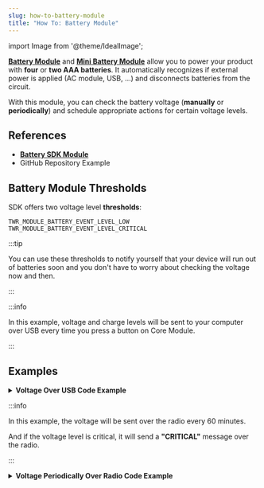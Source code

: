 ```yaml
---
slug: how-to-battery-module
title: "How To: Battery Module"
---
```

import Image from '@theme/IdealImage';

[**Battery Module**](../../hardware-modules/about-battery-module.md) and [**Mini Battery Module**](../../hardware-modules/about-mini-battery-module.md) allow you to power your product with **four** or **two AAA batteries**.
It automatically recognizes if external power is applied (AC module, USB, …) and disconnects batteries from the circuit.

With this module, you can check the battery voltage (**manually** or **periodically**) and schedule appropriate actions for certain voltage levels.

## References
- [**Battery SDK Module**](https://sdk.hardwario.com/group__twr__module__battery.html)
- GitHub Repository Example

## Battery Module Thresholds

SDK offers two voltage level **thresholds**:

```
TWR_MODULE_BATTERY_EVENT_LEVEL_LOW
TWR_MODULE_BATTERY_EVENT_LEVEL_CRITICAL
```

:::tip

  You can use these thresholds to notify yourself that your device will run out of batteries soon and you don't have to worry about checking the voltage now and then.

:::

:::info

  In this example, voltage and charge levels will be sent to your computer over USB every time you press a button on Core Module.

:::

## Examples

<details><summary><b>Voltage Over USB Code Example</b></summary>
<p>

  ```c showLineNumbers
  #include <application.h>

  twr_button_t button;

  void button_event_handler(twr_button_t *self, twr_button_event_t event, void *event_param)
  {
      (void) self;
      (void) event_param;

      if (event == TWR_BUTTON_EVENT_PRESS)
      {
          twr_module_battery_measure();

          float voltage = 0.0;
          twr_module_battery_get_voltage(&voltage);

          int chargePercentage = -1;
          twr_module_battery_get_charge_level(&chargePercentage);

          twr_log_debug("Voltage %.3f", voltage);
          twr_log_debug("Charge: %d", chargePercentage);
      }
  }

  void application_init(void)
  {
      twr_log_init(TWR_LOG_LEVEL_DEBUG, TWR_LOG_TIMESTAMP_ABS);

      twr_button_init(&button, TWR_GPIO_BUTTON, TWR_GPIO_PULL_DOWN, false);
      twr_button_set_event_handler(&button, button_event_handler, NULL);

      twr_module_battery_init();
  }
  ```

</p>
</details>

:::info

  In this example, the voltage will be sent over the radio every 60 minutes.

  And if the voltage level is critical, it will send a **"CRITICAL"** message over the radio.

:::

<details><summary><b>Voltage Periodically Over Radio Code Example</b></summary>
<p>

  ```c showLineNumbers
  #include <application.h>

  #define BATTERY_UPDATE_INTERVAL (60 * 60 * 1000)

  void battery_event_handler(twr_module_battery_event_t event, void *event_param)
  {
      (void) event;
      (void) event_param;

      float voltage;

      if (event == TWR_MODULE_BATTERY_EVENT_UPDATE)
      {
          if (twr_module_battery_get_voltage(&voltage))
          {
              twr_radio_pub_battery(&voltage);
          }
      }
      if(event == TWR_MODULE_BATTERY_EVENT_LEVEL_CRITICAL)
      {
          twr_radio_pub_string("battery/level", "CRITICAL")
      }
  }

  void application_init(void)
  {
      twr_module_battery_init();
      twr_module_battery_set_event_handler(battery_event_handler, NULL);
      twr_module_battery_set_update_interval(BATTERY_UPDATE_INTERVAL);

      // Initialize radio
      twr_radio_init(TWR_RADIO_MODE_NODE_SLEEPING);
      twr_radio_pairing_request("battery-example", VERSION);
  }

  ```

</p>
</details>
